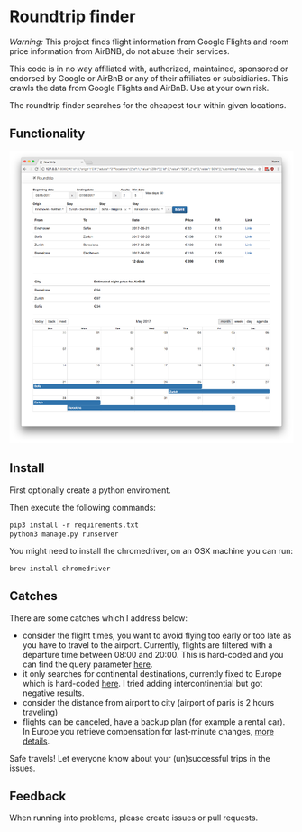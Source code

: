 # Roundtrip finder
*Warning:* This project finds flight information from Google Flights and room price information from AirBNB, do not abuse their services.

This code is in no way affiliated with, authorized, maintained, sponsored or endorsed by Google or AirBnB or any of their affiliates or subsidiaries. This crawls the data from Google Flights and AirBnB. Use at your own risk.

The roundtrip finder searches for the cheapest tour within given locations.

## Functionality
![Example](assets/example.png)

## Install
First optionally create a python enviroment.

Then execute the following commands:
```
pip3 install -r requirements.txt
python3 manage.py runserver
```

You might need to install the chromedriver, on an OSX machine you can run:
```
brew install chromedriver
```
## Catches
There are some catches which I address below:

- consider the flight times, you want to avoid flying too early or too late as you have to travel to the airport. Currently, flights are filtered with a departure time between 08:00 and 20:00. This is hard-coded and you can find the query parameter [here](https://github.com/Whazor/Roundtrip/blob/master/planner/search.py#L64).
- it only searches for continental destinations, currently fixed to Europe which is hard-coded [here](https://github.com/Whazor/Roundtrip/blob/master/assets/js/Airports.js#L11). I tried adding intercontinential but got negative results.
- consider the distance from airport to city (airport of paris is 2 hours traveling)
- flights can be canceled, have a backup plan (for example a rental car). In Europe you retrieve compensation for last-minute changes, [more details](http://europa.eu/youreurope/citizens/travel/passenger-rights/air/index_en.htm).

Safe travels! Let everyone know about your (un)successful trips in the issues.

## Feedback
When running into problems, please create issues or pull requests.
